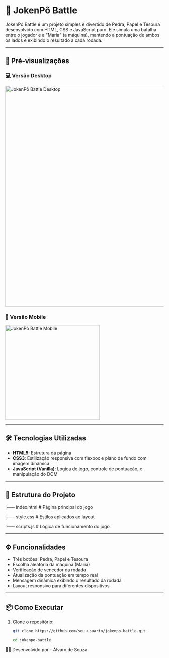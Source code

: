 # 🥊 JokenPô Battle

JokenPô Battle é um projeto simples e divertido de Pedra, Papel e Tesoura desenvolvido com HTML, CSS e JavaScript puro. Ele simula uma batalha entre o jogador e a "Maria" (a máquina), mantendo a pontuação de ambos os lados e exibindo o resultado a cada rodada.

---

## 📸 Pré-visualizações

### 💻 Versão Desktop

<img src="assets/JokenPô Battle Desktop.png" alt="JokenPô Battle Desktop" width="700"/>

### 📱 Versão Mobile

<img src="assets/JokenPô Battle Mobile.png" alt="JokenPô Battle Mobile" width="300"/>

---

## 🛠️ Tecnologias Utilizadas

- **HTML5**: Estrutura da página
- **CSS3**: Estilização responsiva com flexbox e plano de fundo com imagem dinâmica
- **JavaScript (Vanilla)**: Lógica do jogo, controle de pontuação, e manipulação do DOM

---

## 📂 Estrutura do Projeto

├── index.html # Página principal do jogo

├── style.css # Estilos aplicados ao layout

└── scripts.js # Lógica de funcionamento do jogo

---

## ⚙️ Funcionalidades

- Três botões: Pedra, Papel e Tesoura
- Escolha aleatória da máquina (Maria)
- Verificação de vencedor da rodada
- Atualização da pontuação em tempo real
- Mensagem dinâmica exibindo o resultado da rodada
- Layout responsivo para diferentes dispositivos

---

## 📦 Como Executar

1. Clone o repositório:
   ```bash
   git clone https://github.com/seu-usuario/jokenpo-battle.git

   cd jokenpo-battle


👨‍💻 Desenvolvido por - 
Álvaro de Souza

